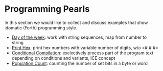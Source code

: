 # Programming Pearls

In this section we would like to collect and discuss examples that show
idomatic (Forth) programming style.

- [Day of the week](day-of-the-week): work with string sequences, map from number to string
- [Print Hex](print-hex): print hex numbers with variable number of digits, w/o <# # #> 
- [Conditional Compilation](condicompi): exelectively process part of the program text depending on conditions and variants, ICE concept
- [Population Count](Population%20Count): counting the number of set bits in a byte or word
